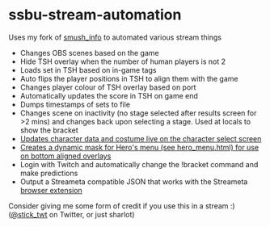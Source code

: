 # ssbu-stream-automation

Uses my fork of [smush_info](https://github.com/sticks-stuff/smush_info) to automated various stream things

- Changes OBS scenes based on the game
- Hide TSH overlay when the number of human players is not 2
- Loads set in TSH based on in-game tags
- Auto flips the player positions in TSH to align them with the game
- Changes player colour of TSH overlay based on port
- Automatically updates the score in TSH on game end
- Dumps timestamps of sets to file
- Changes scene on inactivity (no stage selected after results screen for >2 mins) and changes back upon selecting a stage. Used at locals to show the bracket
- [Updates character data and costume live on the character select screen](https://twitter.com/stick_twt/status/1734134432091844786)
- [Creates a dynamic mask for Hero's menu (see hero_menu.html) for use on bottom aligned overlays](https://twitter.com/stick_twt/status/1735232265763143938)
- Login with Twitch and automatically change the !bracket command and make predictions
- Output a Streameta compatible JSON that works with the Streameta [browser extension](https://streameta.com/extension/)

Consider giving me some form of credit if you use this in a stream :) ([@stick_twt](https://twitter.com/stick_twt) on Twitter, or just sharlot)
